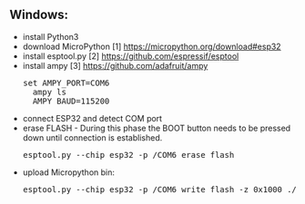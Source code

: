 ## Windows:
* install Python3 
* download MicroPython [1] https://micropython.org/download#esp32
* install esptool.py [2] https://github.com/espressif/esptool
* install ampy [3] https://github.com/adafruit/ampy 
    <pre>set AMPY_PORT=COM6
    ampy ls
    AMPY_BAUD=115200</pre>
* connect ESP32 and detect COM port
* erase FLASH - During this phase the BOOT button needs to be pressed down until connection is established.
    <pre>esptool.py --chip esp32 -p /COM6 erase_flash</pre>
* upload Micropython bin: 
    <pre>esptool.py --chip esp32 -p /COM6 write_flash -z 0x1000 ./down/esp32-20180821-v1.9.4-479-g828f771e3.bin</pre>